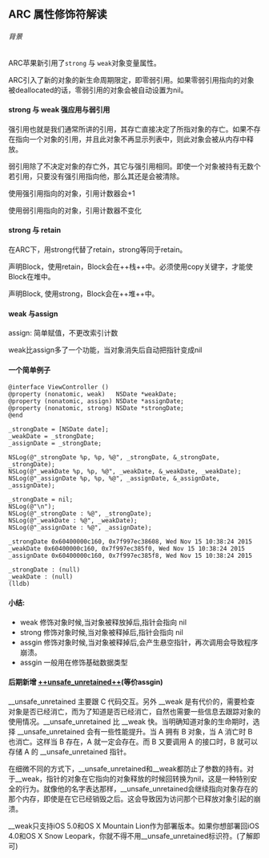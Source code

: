  
<h2>ARC 属性修饰符解读</h2>

###### 背景

ARC苹果新引用了`strong` 与 `weak`对象变量属性。

 ARC引入了新的对象的新生命周期限定，即零弱引用。如果零弱引用指向的对象被deallocated的话，零弱引用的对象会被自动设置为nil。

#### strong 与 weak 强应用与弱引用

 强引用也就是我们通常所讲的引用，其存亡直接决定了所指对象的存亡。如果不存在指向一个对象的引用，并且此对象不再显示列表中，则此对象会被从内存中释放。 

弱引用除了不决定对象的存亡外，其它与强引用相同。即使一个对象被持有无数个若引用，只要没有强引用指向他，那么其还是会被清除。 

使用强引用指向的对象，引用计数器会+1

使用弱引用指向的对象，引用计数器不变化
	
#### strong 与 retain

在ARC下，用strong代替了retain，strong等同于retain。

声明Block，使用retain，Block会在++栈++中。必须使用copy关键字，才能使Block在堆中。

声明Block, 使用strong，Block会在++堆++中。


#### weak 与assign

assign: 简单赋值，不更改索引计数

weak比assign多了一个功能，当对象消失后自动把指针变成nil


#### 一个简单例子
	
```
@interface ViewController ()
@property (nonatomic, weak)   NSDate *weakDate;
@property (nonatomic, assign) NSDate *assignDate;
@property (nonatomic, strong) NSDate *strongDate;
@end
```

```
_strongDate = [NSDate date];
_weakDate = _strongDate;
_assignDate = _strongDate;
    
NSLog(@"_strongDate %p, %p, %@", _strongDate, &_strongDate, _strongDate);
NSLog(@"_weakDate %p, %p, %@", _weakDate, &_weakDate, _weakDate);
NSLog(@"_assignDate %p, %p, %@", _assignDate, &_assignDate, _assignDate);

_strongDate = nil;
NSLog(@"\n");   
NSLog(@"_strongDate : %@", _strongDate);
NSLog(@"_weakDate : %@", _weakDate);
NSLog(@"_assignDate : %@", _assignDate);
```

```
_strongDate 0x60400000c160, 0x7f997ec38608, Wed Nov 15 10:38:24 2015
_weakDate 0x60400000c160, 0x7f997ec385f0, Wed Nov 15 10:38:24 2015
_assignDate 0x60400000c160, 0x7f997ec385f8, Wed Nov 15 10:38:24 2015

_strongDate : (null)
_weakDate : (null)
(lldb) 
```

#### 小结:

* weak 修饰对象时候,当对象被释放掉后,指针会指向 nil 
* strong 修饰对象时候,当对象被释掉后,指针会指向 nil
* assgin 修饰对象时候,当对象被释掉后,会产生悬空指针，再次调用会导致程序崩溃。
* assgin 一般用在修饰基础数据类型

#### 后期新增 [++unsafe_unretained++](http://www.jianshu.com/p/0ca31b3e3ac0)(等价assgin) 

__unsafe_unretained 主要跟 C 代码交互。另外 __weak 是有代价的，需要检查对象是否已经消亡，而为了知道是否已经消亡，自然也需要一些信息去跟踪对象的使用情况。__unsafe_unretained 比 __weak 快。当明确知道对象的生命期时，选择 __unsafe_unretained 会有一些性能提升。当 A 拥有 B 对象，当 A 消亡时 B 也消亡。这样当 B 存在，A 就一定会存在。而 B 又要调用 A 的接口时，B 就可以存储 A 的 __unsafe_unretained 指针。

在细微不同的方式下，__unsafe_unretained和__weak都防止了参数的持有。对于__weak，指针的对象在它指向的对象释放的时候回转换为nil，这是一种特别安全的行为。就像他的名字表达那样，__unsafe_unretained会继续指向对象存在的那个内存，即使是在它已经销毁之后。这会导致因为访问那个已释放对象引起的崩溃。
 
 __weak只支持iOS 5.0和OS X Mountain Lion作为部署版本。如果你想部署回iOS 4.0和OS X Snow Leopark，你就不得不用__unsafe_unretained标识符。(了解即可)
 

